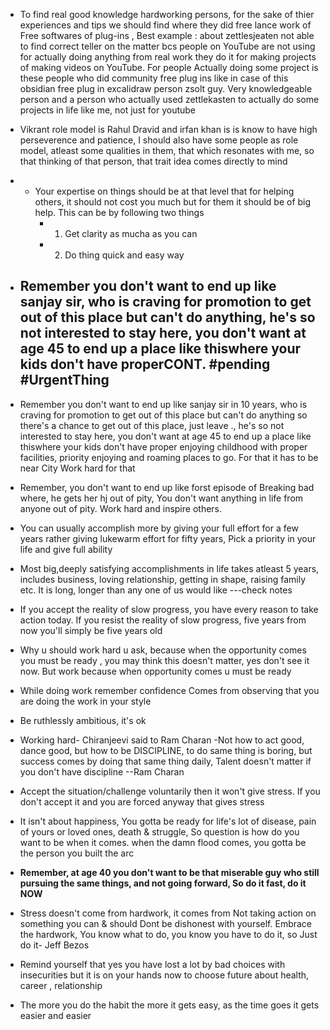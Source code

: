 - To find real good knowledge hardworking persons, for the sake of thier experiences and tips we should find where they did free lance work of Free softwares of plug-ins , Best example : about zettlesjeaten not able to find correct teller on the matter bcs people on YouTube are not using for actually doing anything from real work they do it for making projects of making videos on YouTube. For people Actually doing some project is these people who did community free plug ins like in case of this obsidian free plug in excalidraw person zsolt guy. Very knowledgeable person and a person who actually used zettlekasten to actually do some projects in life like me, not just for youtube
- Vikrant role model is Rahul Dravid and irfan khan is is know to have high perseverence and patience, I should also have some people as role model, atleast some qualities in them, that which resonates with me, so that thinking of that person, that trait idea comes directly to mind
- - Your expertise on things should be at that level that for helping others, it should not cost you much but for them it should be of big help. This can be by following two things
    - 1. Get clarity as mucha as you can
    - 2. Do thing quick and easy way
- ## Remember you don't want to end up like sanjay sir, who is craving for promotion to get out of this place but can't do anything, he's so not interested to stay here, you don't want at age 45 to end up a place like thiswhere your kids don't have properCONT. #pending #UrgentThing
    
- Remember you don't want to end up like sanjay sir in 10 years, who is craving for promotion to get out of this place but can't do anything so there's a chance to get out of this place, just leave ., he's so not interested to stay here, you don't want at age 45 to end up a place like thiswhere your kids don't have proper enjoying childhood with proper facilities, priority enjoying and roaming places to go. For that it has to be near City Work hard for that
- Remember, you don't want to end up like forst episode of Breaking bad where, he gets her hj out of pity, You don't want anything in life from anyone out of pity. Work hard and inspire others.
- You can usually accomplish more by giving your full effort for a few years rather giving lukewarm effort for fifty years, Pick a priority in your life and give full ability
- Most big,deeply satisfying accomplishments in life takes atleast 5 years, includes business, loving relationship, getting in shape, raising family etc. It is long, longer than any one of us would like ---check notes
- If you accept the reality of slow progress, you have every reason to take action today. If you resist the reality of slow progress, five years from now you'll simply be five years old
- Why u should work hard u ask, because when the opportunity comes you must be ready , you may think this doesn't matter, yes don't see it now. But work because when opportunity comes u must be ready
- While doing work remember confidence Comes from observing that you are doing the work in your style
- Be ruthlessly ambitious, it's ok
- Working hard- Chiranjeevi said to Ram Charan -Not how to act good, dance good, but how to be DISCIPLINE, to do same thing is boring, but success comes by doing that same thing daily, Talent doesn't matter if you don't have discipline --Ram Charan
- Accept the situation/challenge voluntarily then it won't give stress. If you don't accept it and you are forced anyway that gives stress
- It isn't about happiness, You gotta be ready for life's lot of disease, pain of yours or loved ones, death & struggle, So question is how do you want to be when it comes. when the damn flood comes, you gotta be the person you built the arc
- **Remember, at age 40 you don't want to be that miserable guy who still pursuing the same things, and not going forward, So do it fast, do it NOW**
- Stress doesn't come from hardwork, it comes from Not taking action on something you can & should Dont be dishonest with yourself. Embrace the hardwork, You know what to do, you know you have to do it, so Just do it- Jeff Bezos
- Remind yourself that yes you have lost a lot by bad choices with insecurities but it is on your hands now to choose future about health, career , relationship
- The more you do the habit the more it gets easy, as the time goes it gets easier and easier